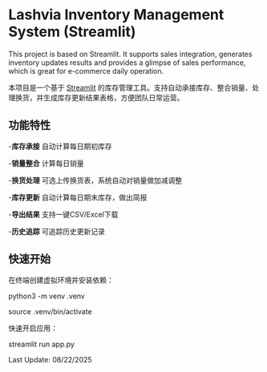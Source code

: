 # Lashvia Inventory Management System (Streamlit)
This project is based on Streamlit. It supports sales integration, generates inventory updates results and provides a glimpse of sales performance, which is great for e-commerce daily operation. 

本项目是一个基于 [Streamlit](https://streamlit.io/) 的库存管理工具。支持自动承接库存、整合销量、处理换货，并生成库存更新结果表格，方便团队日常运营。

##  功能特性
-**库存承接** 自动计算每日期初库存

-**销量整合** 计算每日销量

-**换货处理** 可选上传换货表，系统自动对销量做加减调整

-**库存更新** 自动计算每日期末库存，做出简报

-**导出结果** 支持一键CSV/Excel下载

-**历史追踪** 可追踪历史更新记录

## 快速开始
在终端创建虚拟环境并安装依赖：

python3 -m venv .venv

source .venv/bin/activate 

快速开启应用：

streamlit run app.py

Last Update: 08/22/2025
